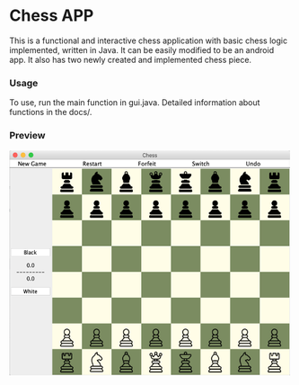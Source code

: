 # Chess APP
This is a functional and interactive chess application with basic chess logic implemented, written in Java. It can be easily modified to be an android app. It also has two newly created and implemented chess piece.<br>

### Usage
To use, run the main function in gui.java. Detailed information about functions in the docs/.

### Preview
<img width="500px" height="400px" src="example.png">
